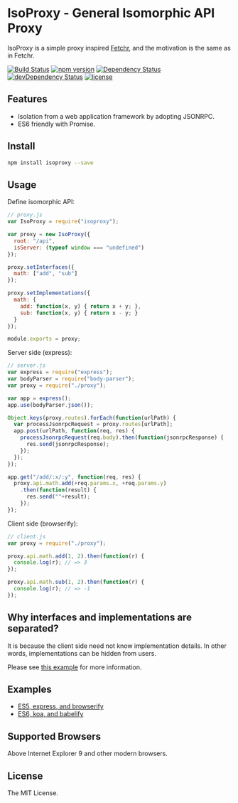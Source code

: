 # IsoProxy - General Isomorphic API Proxy

IsoProxy is a simple proxy inspired [Fetchr](https://github.com/yahoo/fetchr),
and the motivation is the same as in Fetchr.

[![Build Status](https://travis-ci.org/s-shin/isoproxy.svg)](https://travis-ci.org/s-shin/isoproxy)
[![npm version](https://badge.fury.io/js/isoproxy.svg)](http://badge.fury.io/js/isoproxy)
[![Dependency Status](https://david-dm.org/s-shin/isoproxy.svg)](https://david-dm.org/s-shin/isoproxy)
[![devDependency Status](https://david-dm.org/s-shin/isoproxy/dev-status.svg)](https://david-dm.org/s-shin/isoproxy#info=devDependencies)
[![license](https://img.shields.io/github/license/s-shin/isoproxy.svg)](https://github.com/s-shin/isoproxy/blob/master/LICENSE)

## Features

* Isolation from a web application framework by adopting JSONRPC.
* ES6 friendly with Promise.

## Install

```sh
npm install isoproxy --save
```

## Usage

Define isomorphic API:

```js
// proxy.js
var IsoProxy = require("isoproxy");

var proxy = new IsoProxy({
  root: "/api",
  isServer: (typeof window === "undefined")
});

proxy.setInterfaces({
  math: ["add", "sub"]
});

proxy.setImplementations({
  math: {
    add: function(x, y) { return x + y; },
    sub: function(x, y) { return x - y; }
  }
});

module.exports = proxy;
```

Server side (express):

```js
// server.js
var express = require("express");
var bodyParser = require("body-parser");
var proxy = require("./proxy");

var app = express();
app.use(bodyParser.json());

Object.keys(proxy.routes).forEach(function(urlPath) {
  var processJsonrpcRequest = proxy.routes[urlPath];
  app.post(urlPath, function(req, res) {
    processJsonrpcRequest(req.body).then(function(jsonrpcResponse) {
      res.send(jsonrpcResponse);
    });
  });
});

app.get("/add/:x/:y", function(req, res) {
  proxy.api.math.add(+req.params.x, +req.params.y)
    .then(function(result) {
      res.send(""+result);
    });
});
```

Client side (browserify):

```js
// client.js
var proxy = require("./proxy");

proxy.api.math.add(1, 2).then(function(r) {
  console.log(r); // => 3
});

proxy.api.math.sub(1, 2).then(function(r) {
  console.log(r); // => -1
});
```

## Why interfaces and implementations are separated?

It is because the client side need not know implementation details.
In other words, implementations can be hidden from users.

Please see [this example](example/koa-es6) for more information.

## Examples

* [ES5, express, and browserify](examples/express/)
* [ES6, koa, and babelify](examples/koa-es6/)

## Supported Browsers

Above Internet Explorer 9 and other modern browsers.

## License

The MIT License.
